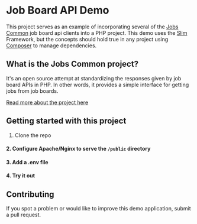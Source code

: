 # Job Board API Demo

This project serves as an example of incorporating several of the
[Jobs Common](https://github.com/JobBrander/jobs-common) 
job board api clients into a PHP project. This
demo uses the [Slim](http://www.slimframework.com/) Framework, 
but the concepts should hold true in any project using 
[Composer](https://getcomposer.org/) to manage dependencies.

## What is the Jobs Common project?

It's an open source attempt at standardizing the responses
given by job board APIs in PHP. In other words, it provides
a simple interface for getting jobs from job boards.

[Read more about the project here](http://www.jobapis.com/)

## Getting started with this project

1. Clone the repo

#### 2. Configure Apache/Nginx to serve the `/public` directory

#### 3. Add a .env file

#### 4. Try it out

## Contributing

If you spot a problem or would like to improve this demo application, 
submit a pull request.
